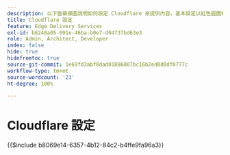 ```yaml
---
description: 以下螢幕擷圖說明如何設定 Cloudflare 來提供內容。基本設定以紅色圓圈標示。
title: Cloudflare 設定
feature: Edge Delivery Services
exl-id: b8240a05-091e-46ba-b0e7-d04737bd63e3
role: Admin, Architect, Developer
index: false
hide: true
hidefromtoc: true
source-git-commit: 1e69fd3abf8dad01886007bc16b2ed0d0df0777c
workflow-type: tm+mt
source-wordcount: '23'
ht-degree: 100%

---
```


# Cloudflare 設定

{{$include b8069e14-6357-4b12-84c2-b4ffe9fa96a3}}
